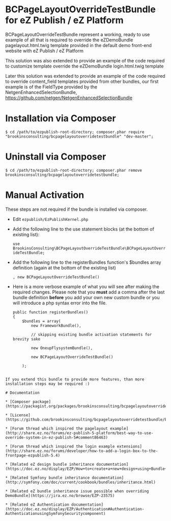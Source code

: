 # BCPageLayoutOverrideTestBundle for eZ Publish / eZ Platform

BCPageLayoutOverrideTestBundle represent a working, ready to use example of all that is required to override the eZDemoBundle pagelayout.html.twig template provided in the default demo front-end website with eZ Publish / eZ Platform

This solution was also extended to provide an example of the code required to customize template override the eZDemoBundle login.html.twig template

Later this solution was extended to provide an example of the code required to override content_field templates provided from other bundles, our first example is of the FieldType provided by the NetgenEnhancedSelectionBundle, https://github.com/netgen/NetgenEnhancedSelectionBundle

# Installation via Composer

    $ cd /path/to/ezpublish-root-directory; composer.phar require "brookinsconsulting/bcpagelayoutoverridetestbundle" "dev-master";

# Uninstall via Composer

    $ cd /path/to/ezpublish-root-directory; composer.phar remove brookinsconsulting/bcpagelayoutoverridetestbundle;

# Manual Activation

These steps are not required if the bundle is installed via composer.

* Edit `ezpublish/EzPublishKernel.php`

* Add the following line to the use statement blocks (at the bottom of existing list):

    `use BrookinsConsulting\BCPageLayoutOverrideTestBundle\BCPageLayoutOverrideTestBundle;`

* Add the following line to the registerBundles function's $bundles array definition (again at the bottom of the existing list)

    `, new BCPageLayoutOverrideTestBundle()`

* Here is a more verbose example of what you will see after making the required changes. Please note that you **must** add a comma after the last bundle definition **before** you add your own new custom bundle or you will introduce a php syntax error into the file.

    ```
    public function registerBundles()
    {
        $bundles = array(
            new FrameworkBundle(),

            // skipping existing bundle activation statements for brevity sake

            new OneupFlysystemBundle(),

            new BCPageLayoutOverrideTestBundle()

        );
```

If you extend this bundle to provide more features, than more installation steps may be required :)

# Documentation

* [Composer package](https://packagist.org/packages/brookinsconsulting/bcpagelayoutoverridetestbundle)

* [License](https://github.com/brookinsconsulting/bcpagelayoutoverridetestbundle/blob/master/LICENSE)

* [Forum thread which inspired the pagelayout example](http://share.ez.no/forums/ez-publish-5-platform/best-way-to-use-override-system-in-ez-publish-5#comment86463)

* [Forum thread which inspired the login example extensions](http://share.ez.no/forums/developer/how-to-add-a-login-box-to-the-frontpage-ezpublish-5.4)

* [Related eZ design bundle inheritance documentation](https://doc.ez.no/display/EZP/How+to+create+a+new+design+using+Bundle+Inheritance)

* [Related Symfony bundle inheritance documentation](http://symfony.com/doc/current/cookbook/bundles/inheritance.html)

* [Related eZ bundle inheritance issue possible when overriding DemoBundle](https://jira.ez.no/browse/EZP-23575)

* [Related eZ Authentication documentation](https://doc.ez.no/display/EZP/Authentication#Authentication-AuthenticationusingSymfonySecuritycomponent)